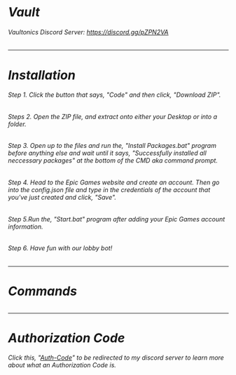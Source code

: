 # _Vault_

###### Vaultonics Discord Server: https://discord.gg/pZPN2VA

***

# _Installation_

###### Step 1. Click the button that says, "Code" and then click, "Download ZIP".

###### Steps 2. Open the ZIP file, and extract onto either your Desktop or into a folder.

###### Step 3. Open up to the files and run the, "Install Packages.bat" program before anything else and wait until it says, "Successfully installed all neccessary packages" at the bottom of the CMD _aka_ command prompt.

###### Step 4. Head to the _Epic Games_ website and create an account. Then go into the _config.json_ file and type in the credentials of the account that you've just created and click, "Save".

###### Step 5.Run the, "Start.bat" program after adding your _Epic Games_ account information.

###### Step 6. Have fun with our lobby bot!

***

# _Commands_

######

***

# _Authorization Code_

###### Click this, "[Auth-Code](https://discord.gg/fjUCr9V)" to be redirected to my discord server to learn more about what an Authorization Code is.


